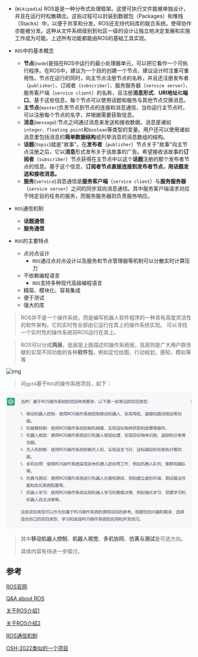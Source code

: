 * (`Wikipedia`)	ROS是是一种分布式处理框架。这使可执行文件能被单独设计，并且在运行时松散耦合。这些过程可以封装到数据包（Packages）和堆栈（Stacks）中，以便于共享和分发。ROS还支持代码库的联合系统。使得协作亦能被分发。这种从文件系统级别到社区一级的设计让独立地决定发展和实施工作成为可能。上述所有功能都能由ROS的基础工具实现。
* `ROS`中的基本概念
  * **节点**(`node`)是指在ROS中运行的最小处理器单元，可以把它看作一个可执行程序。在ROS中，建议为一个目的创建一个节点，建议设计时注重可重用性。节点在运行的同时，向主节点注册节点的名称，并且还注册发布者（`publisher`）、订阅者（`subscriber`）、服务服务器（`service server`）、服务客户端（`service client`）的名称，且注册**消息形式**、**URI地址**和**端口**。基于这些信息，每个节点可以使用话题和服务与其他节点交换消息。
  * **主节点**(`master`)负责节点到节点的连接和消息通信，当你运行主节点时，可以注册每个节点的名字，并根据需要获取信息。
  * **消息**(`message`):节点之间通过消息来发送和接收数据。消息是诸如`integer、floating point`和`boolean`等类型的变量。用户还可以使用诸如消息里包括消息的**简单数据结构**或列举消息的消息数组的结构。
  * **话题**(`topic`)就是"故事"。在**发布者**（`publisher`）节点关于"故事"向主节点注册之后，它以**消息**形式发布关于该故事的广告。希望接收该故事的**订阅者**（`subscriber`）节点获得在主节点中以这个**话题**注册的那个发布者节点的信息。基于这个信息，**订阅者节点直接连接到发布者节点，用话题发送和接收消息。**
  * **服务**(`service`)消息通信是**服务客户端**（`service client`）与**服务服务器**（`service server`）之间的同步双向消息通信。其中服务客户端请求对应于特定目的任务的服务，而服务服务器则负责服务响应。
* `ROS`通信机制
  * **话题通信**
  * **服务通信**

* `ROS`的主要特点
  * 点对点设计
    * `ROS`通过点对点设计以及服务和节点管理器等机制可以分散实时计算压力
  * 不依赖编程语言
    * `ROS`支持多种现代高级编程语言
  * 精简、模块化、容易集成
  * 便于测试
  * 强大的库

>ROS并不是一个操作系统，而是编写机器人软件程序的一种具有高度灵活性的软件架构。它的实时性全部由它运行在其上的操作系统实现。 可以寻找一个实时性的操作系统将ROS运行在其上。

> ROS可以分成**两层**，低层是上面描述的操作系统层，高层则是广大用户群贡献的实现不同功能的各种**软件包**，例如定位绘图，行动规划，感知，模拟等等

![img](https://img-blog.csdnimg.cn/d4b624e0b6604662810c037ace6eaa11.png?x-oss-process=image/watermark,type_ZmFuZ3poZW5naGVpdGk,shadow_10,text_aHR0cHM6Ly9ibG9nLmNzZG4ubmV0L2dlem9uZ2Jv,size_16,color_FFFFFF,t_70#pic_center)





> 问`gpt4`基于`ROS`的操作系统项目，如下：

![](image/wloner0809_graph1.png)

> 其中**移动机器人控制**、**机器人视觉**、**多机协同**、**仿真与测试**是可选方向。
>
> 具体内容有待进一步探讨。

## 参考

[ROS官网](https://www.ros.org/)

[Q&A about ROS](https://answers.ros.org/questions/)

[关于ROS介绍1](https://blog.csdn.net/gezongbo/article/details/119790219)

[关于ROS介绍2](https://zhuanlan.zhihu.com/p/333792663)

[ROS通信机制](https://zhuanlan.zhihu.com/p/366774050)

[OSH-2022类似的一个项目](https://github.com/OSH-2022/x_do_our_best)

